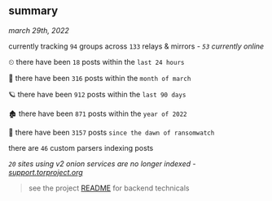 
## summary
_march 29th, 2022_

currently tracking `94` groups across `133` relays & mirrors - _`53` currently online_

⏲ there have been `18` posts within the `last 24 hours`

🦈 there have been `316` posts within the `month of march`

🪐 there have been `912` posts within the `last 90 days`

🏚 there have been `871` posts within the `year of 2022`

🦕 there have been `3157` posts `since the dawn of ransomwatch`

there are `46` custom parsers indexing posts

_`20` sites using v2 onion services are no longer indexed - [support.torproject.org](https://support.torproject.org/onionservices/v2-deprecation/)_

> see the project [README](https://github.com/thetanz/ransomwatch#ransomwatch--) for backend technicals
